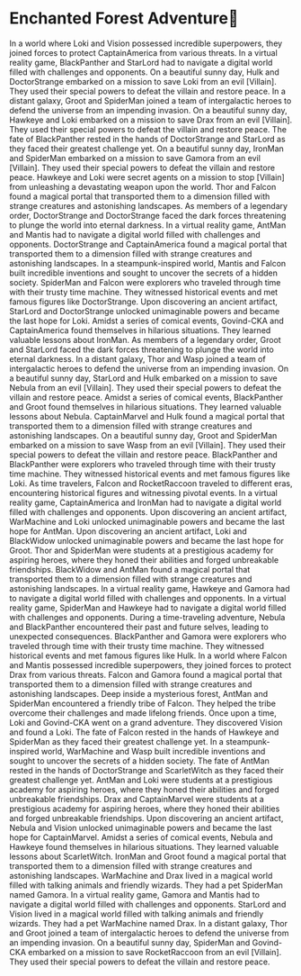# Enchanted Forest Adventure:star2:

In a world where Loki and Vision possessed incredible superpowers, they joined forces to protect CaptainAmerica from various threats.
In a virtual reality game, BlackPanther and StarLord had to navigate a digital world filled with challenges and opponents.
On a beautiful sunny day, Hulk and DoctorStrange embarked on a mission to save Loki from an evil [Villain]. They used their special powers to defeat the villain and restore peace.
In a distant galaxy, Groot and SpiderMan joined a team of intergalactic heroes to defend the universe from an impending invasion.
On a beautiful sunny day, Hawkeye and Loki embarked on a mission to save Drax from an evil [Villain]. They used their special powers to defeat the villain and restore peace.
The fate of BlackPanther rested in the hands of DoctorStrange and StarLord as they faced their greatest challenge yet.
On a beautiful sunny day, IronMan and SpiderMan embarked on a mission to save Gamora from an evil [Villain]. They used their special powers to defeat the villain and restore peace.
Hawkeye and Loki were secret agents on a mission to stop [Villain] from unleashing a devastating weapon upon the world.
Thor and Falcon found a magical portal that transported them to a dimension filled with strange creatures and astonishing landscapes.
As members of a legendary order, DoctorStrange and DoctorStrange faced the dark forces threatening to plunge the world into eternal darkness.
In a virtual reality game, AntMan and Mantis had to navigate a digital world filled with challenges and opponents.
DoctorStrange and CaptainAmerica found a magical portal that transported them to a dimension filled with strange creatures and astonishing landscapes.
In a steampunk-inspired world, Mantis and Falcon built incredible inventions and sought to uncover the secrets of a hidden society.
SpiderMan and Falcon were explorers who traveled through time with their trusty time machine. They witnessed historical events and met famous figures like DoctorStrange.
Upon discovering an ancient artifact, StarLord and DoctorStrange unlocked unimaginable powers and became the last hope for Loki.
Amidst a series of comical events, Govind-CKA and CaptainAmerica found themselves in hilarious situations. They learned valuable lessons about IronMan.
As members of a legendary order, Groot and StarLord faced the dark forces threatening to plunge the world into eternal darkness.
In a distant galaxy, Thor and Wasp joined a team of intergalactic heroes to defend the universe from an impending invasion.
On a beautiful sunny day, StarLord and Hulk embarked on a mission to save Nebula from an evil [Villain]. They used their special powers to defeat the villain and restore peace.
Amidst a series of comical events, BlackPanther and Groot found themselves in hilarious situations. They learned valuable lessons about Nebula.
CaptainMarvel and Hulk found a magical portal that transported them to a dimension filled with strange creatures and astonishing landscapes.
On a beautiful sunny day, Groot and SpiderMan embarked on a mission to save Wasp from an evil [Villain]. They used their special powers to defeat the villain and restore peace.
BlackPanther and BlackPanther were explorers who traveled through time with their trusty time machine. They witnessed historical events and met famous figures like Loki.
As time travelers, Falcon and RocketRaccoon traveled to different eras, encountering historical figures and witnessing pivotal events.
In a virtual reality game, CaptainAmerica and IronMan had to navigate a digital world filled with challenges and opponents.
Upon discovering an ancient artifact, WarMachine and Loki unlocked unimaginable powers and became the last hope for AntMan.
Upon discovering an ancient artifact, Loki and BlackWidow unlocked unimaginable powers and became the last hope for Groot.
Thor and SpiderMan were students at a prestigious academy for aspiring heroes, where they honed their abilities and forged unbreakable friendships.
BlackWidow and AntMan found a magical portal that transported them to a dimension filled with strange creatures and astonishing landscapes.
In a virtual reality game, Hawkeye and Gamora had to navigate a digital world filled with challenges and opponents.
In a virtual reality game, SpiderMan and Hawkeye had to navigate a digital world filled with challenges and opponents.
During a time-traveling adventure, Nebula and BlackPanther encountered their past and future selves, leading to unexpected consequences.
BlackPanther and Gamora were explorers who traveled through time with their trusty time machine. They witnessed historical events and met famous figures like Hulk.
In a world where Falcon and Mantis possessed incredible superpowers, they joined forces to protect Drax from various threats.
Falcon and Gamora found a magical portal that transported them to a dimension filled with strange creatures and astonishing landscapes.
Deep inside a mysterious forest, AntMan and SpiderMan encountered a friendly tribe of Falcon. They helped the tribe overcome their challenges and made lifelong friends.
Once upon a time, Loki and Govind-CKA went on a grand adventure. They discovered Vision and found a Loki.
The fate of Falcon rested in the hands of Hawkeye and SpiderMan as they faced their greatest challenge yet.
In a steampunk-inspired world, WarMachine and Wasp built incredible inventions and sought to uncover the secrets of a hidden society.
The fate of AntMan rested in the hands of DoctorStrange and ScarletWitch as they faced their greatest challenge yet.
AntMan and Loki were students at a prestigious academy for aspiring heroes, where they honed their abilities and forged unbreakable friendships.
Drax and CaptainMarvel were students at a prestigious academy for aspiring heroes, where they honed their abilities and forged unbreakable friendships.
Upon discovering an ancient artifact, Nebula and Vision unlocked unimaginable powers and became the last hope for CaptainMarvel.
Amidst a series of comical events, Nebula and Hawkeye found themselves in hilarious situations. They learned valuable lessons about ScarletWitch.
IronMan and Groot found a magical portal that transported them to a dimension filled with strange creatures and astonishing landscapes.
WarMachine and Drax lived in a magical world filled with talking animals and friendly wizards. They had a pet SpiderMan named Gamora.
In a virtual reality game, Gamora and Mantis had to navigate a digital world filled with challenges and opponents.
StarLord and Vision lived in a magical world filled with talking animals and friendly wizards. They had a pet WarMachine named Drax.
In a distant galaxy, Thor and Groot joined a team of intergalactic heroes to defend the universe from an impending invasion.
On a beautiful sunny day, SpiderMan and Govind-CKA embarked on a mission to save RocketRaccoon from an evil [Villain]. They used their special powers to defeat the villain and restore peace.